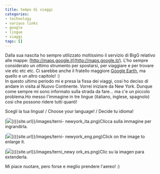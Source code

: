 ```yaml
---
title: tempo di viaggi
categories:
- technology
- various links
- google
- lingue
- viaggi
tags: []
---
```

Dalla sua nascita ho sempre utilizzato moltissimo il servizio di BigG relativo
alle mappe: [http://maps.google.it](http://maps.google.it/). L'ho sempre
considerato un ottimo strumento per spostarsi, per viaggiare e per trovare vie
etc etc etc. Ci sarebbe anche il fratello maggiore [Google
Earth](http://earth.google.it/), ma quello e un altro capitolo! :)  
In questo ultimo periodo mi e presa la fissa dei viaggi, cosi ho deciso di
andare in visita al Nuovo Continente. Vorrei iniziare da New York. Dunque come
sempre mi sono informato sulla strada da fare... ma c'e un piccolo problema.Ho
messo l'immagine in tre lingue (italiano, inglese, spagnolo) cosi che possono
ridere tutti quanti!

Scegli la tua lingua! / Choose your language! / Decide tu idioma!  

[![]({{site.url}}/images/terni-newyork_ita.png)]({{site.url}}/images/terni-
newyork_ita.png)Clicca sulla immagine per ingrandirla.

[![]({{site.url}}/images/terni-newyork_eng.png)]({{site.url}}/images/terni-
newyork_eng.png)Click on the image to enlarge it.

[![]({{site.url}}/images/terni_newyork_es.png)]({{site.url}}/images/terni_newy
ork_es.png)Clic su la imagen para extenderla.

  
Mi piace nuotare, pero forse e meglio prendere l'aereo! :)


